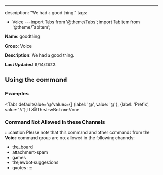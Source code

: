 ---
description: "We had a good thing."
tags:
  - Voice
---import Tabs from '@theme/Tabs';
import TabItem from '@theme/TabItem';

**Name**: goodthing

**Group**: Voice

**Description**: We had a good thing.

**Last Updated**: 9/14/2023

## Using the command

### Examples
<Tabs defaultValue='@'values={[ {label: '@', value: '@'}, {label: 'Prefix', value: '//'},]}><TabItem value='@'>@TheJewBot one</TabItem><TabItem value='//'>//one</TabItem></Tabs>

### Command Not Allowed in these Channels
::::caution Please note that this command and other commands from the **Voice** command group are not allowed in the following channels:
- the_board
- attachment-spam
- games
- thejewbot-suggestions
- quotes
::::
